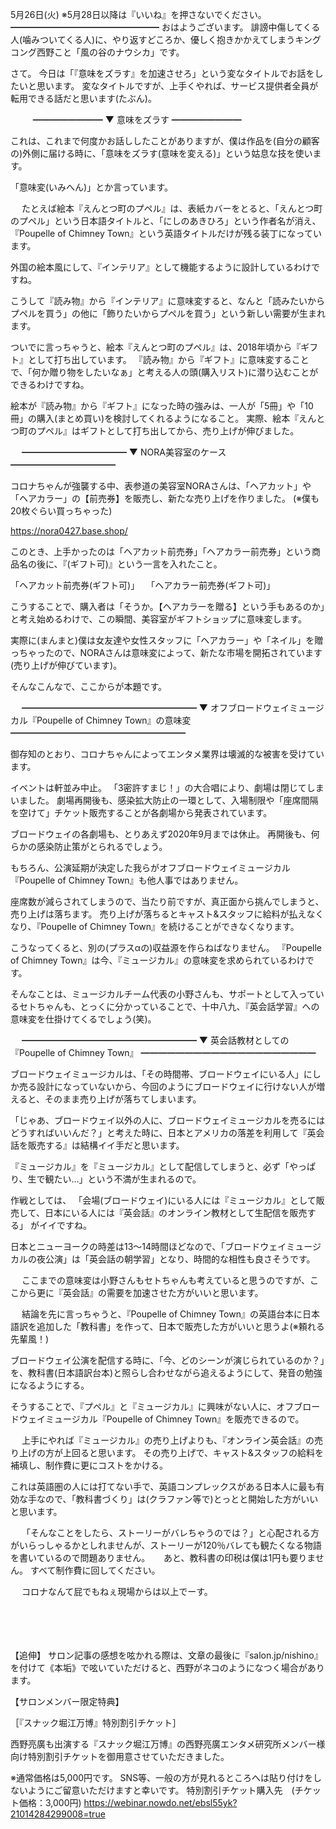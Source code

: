 5月26日(火) ※5月28日以降は『いいね』を押さないでください。
━━━━━━━━━━━━━━━━━
おはようございます。
誹謗中傷してくる人(噛みついてくる人)に、やり返すどころか、優しく抱きかかえてしまうキングコング西野こと「風の谷のナウシカ」です。

さて。
今日は「『意味をズラす』を加速させろ」という変なタイトルでお話をしたいと思います。
変なタイトルですが、上手くやれば、サービス提供者全員が転用できる話だと思います(たぶん)。

　
　
━━━━━━━━
▼ 意味をズラす
━━━━━━━━

これは、これまで何度かお話ししたことがありますが、僕は作品を(自分の顧客の)外側に届ける時に、「意味をズラす(意味を変える)」という姑息な技を使います。

「意味変(いみへん)」とか言っています。

　
たとえば絵本『えんとつ町のプペル』は、表紙カバーをとると、「えんとつ町のプペル」という日本語タイトルと、「にしのあきひろ」という作者名が消え、『Poupelle of Chimney Town』という英語タイトルだけが残る装丁になっています。

外国の絵本風にして、『インテリア』として機能するように設計しているわけですね。

こうして『読み物』から『インテリア』に意味変すると、なんと「読みたいからプペルを買う」の他に「飾りたいからプペルを買う」という新しい需要が生まれます。

ついでに言っちゃうと、絵本『えんとつ町のプペル』は、2018年頃から『ギフト』として打ち出しています。
『読み物』から『ギフト』に意味変することで、「何か贈り物をしたいなぁ」と考える人の頭(購入リスト)に潜り込むことができるわけですね。

絵本が『読み物』から『ギフト』になった時の強みは、一人が「5冊」や「10冊」の購入(まとめ買い)を検討してくれるようになること。
実際、絵本『えんとつ町のプペル』はギフトとして打ち出してから、売り上げが伸びました。

　
━━━━━━━━━━━━
▼ NORA美容室のケース
━━━━━━━━━━━━

コロナちゃんが強襲する中、表参道の美容室NORAさんは、「ヘアカット」や「ヘアカラー」の【前売券】を販売し、新たな売り上げを作りました。
(※僕も20枚ぐらい買っちゃった)

https://nora0427.base.shop/

このとき、上手かったのは「ヘアカット前売券」「ヘアカラー前売券」という商品名の後に、『(ギフト可)』という一言を入れたこと。

「ヘアカット前売券(ギフト可)」　
「ヘアカラー前売券(ギフト可)」

こうすることで、購入者は「そうか。【ヘアカラーを贈る】という手もあるのか」と考え始めるわけで、この瞬間、美容室がギフトショップに意味変します。

実際に(まんまと)僕は女友達や女性スタッフに「ヘアカラー」や「ネイル」を贈っちゃったので、NORAさんは意味変によって、新たな市場を開拓されています(売り上げが伸びています)。

そんなこんなで、ここからが本題です。

　
━━━━━━━━━━━━━━━━━━━━
▼ オフブロードウェイミュージカル『Poupelle of Chimney Town』の意味変
━━━━━━━━━━━━━━━━━━━━

御存知のとおり、コロナちゃんによってエンタメ業界は壊滅的な被害を受けています。

イベントは軒並み中止。
「3密許すまじ！」の大合唱により、劇場は閉じてしまいました。
劇場再開後も、感染拡大防止の一環として、入場制限や「座席間隔を空けて」チケット販売することが各劇場から発表されています。

ブロードウェイの各劇場も、とりあえず2020年9月までは休止。
再開後も、何らかの感染防止策がとられるでしょう。

もちろん、公演延期が決定した我らがオフブロードウェイミュージカル『Poupelle of Chimney Town』も他人事ではありません。

座席数が減らされてしまうので、当たり前ですが、真正面から挑んでしまうと、売り上げは落ちます。
売り上げが落ちるとキャスト&スタッフに給料が払えなくなり、『Poupelle of Chimney Town』を続けることができなくなります。

こうなってくると、別の(プラスαの)収益源を作らねばなりません。
『Poupelle of Chimney Town』は今、『ミュージカル』の意味変を求められているわけです。

そんなことは、ミュージカルチーム代表の小野さんも、サポートとして入っているセトちゃんも、とっくに分かっていることで、十中八九、『英会話学習』への意味変を仕掛けてくるでしょう(笑)。

　
━━━━━━━━━━━━━━━━━━━━
▼ 英会話教材としての『Poupelle of Chimney Town』
━━━━━━━━━━━━━━━━━━━━

ブロードウェイミュージカルは、「その時間帯、ブロードウェイにいる人」にしか売る設計になっていないから、今回のようにブロードウェイに行けない人が増えると、そのまま売り上げが落ちてしまいます。

「じゃあ、ブロードウェイ以外の人に、ブロードウェイミュージカルを売るにはどうすればいいんだ？」と考えた時に、日本とアメリカの落差を利用して『英会話を販売する』は結構イイ手だと思います。

『ミュージカル』を『ミュージカル』として配信してしまうと、必ず「やっぱり、生で観たい…」という不満が生まれるので。
　

作戦としては、
「会場(ブロードウェイ)にいる人には『ミュージカル』として販売して、日本にいる人には『英会話』のオンライン教材として生配信を販売する」
がイイですね。

日本とニューヨークの時差は13～14時間ほどなので、「ブロードウェイミュージカルの夜公演」は「英会話の朝学習」となり、時間的な相性も良さそうです。

　
ここまでの意味変は小野さんもセトちゃんも考えていると思うのですが、ここから更に『英会話』の需要を加速させた方がいいと思います。

　
結論を先に言っちゃうと、『Poupelle of Chimney Town』の英語台本に日本語訳を追加した「教科書」を作って、日本で販売した方がいいと思うよ(※頼れる先輩風！)

ブロードウェイ公演を配信する時に、「今、どのシーンが演じられているのか？」を、教科書(日本語訳台本)と照らし合わせながら追えるようにして、発音の勉強になるようにする。

そうすることで、『プペル』と『ミュージカル』に興味がない人に、オフブロードウェイミュージカル『Poupelle of Chimney Town』を販売できるので。

　
上手にやれば『ミュージカル』の売り上げよりも、『オンライン英会話』の売り上げの方が上回ると思います。
その売り上げで、キャスト&スタッフの給料を補填し、制作費に更にコストをかける。

これは英語圏の人には打てない手で、英語コンプレックスがある日本人に最も有効な手なので、「教科書づくり」は(クラファン等で)とっとと開始した方がいいと思います。

　
「そんなことをしたら、ストーリーがバレちゃうのでは？」と心配される方がいらっしゃるかとしれませんが、ストーリーが120％バレても観たくなる物語を書いているので問題ありません。
　
あと、教科書の印税は僕は1円も要りません。
すべて制作費に回してください。

　
コロナなんて屁でもねぇ現場からは以上でーす。

　
　

　

【追伸】
サロン記事の感想を呟かれる際は、文章の最後に『salon.jp/nishino』を付けて《本垢》で呟いていただけると、西野がネコのようになつく場合があります。

【サロンメンバー限定特典】

［『スナック堀江万博』特別割引チケット］

西野亮廣も出演する『スナック堀江万博』の西野亮廣エンタメ研究所メンバー様向け特別割引チケットを御用意させていただきました。

※通常価格は5,000円です。
SNS等、一般の方が見れるところへは貼り付けをしないようにご留意いただけますと幸いです。
特別割引チケット購入先　(チケット価格：3,000円)
https://webinar.nowdo.net/ebsl55yk?21014284299008=true
